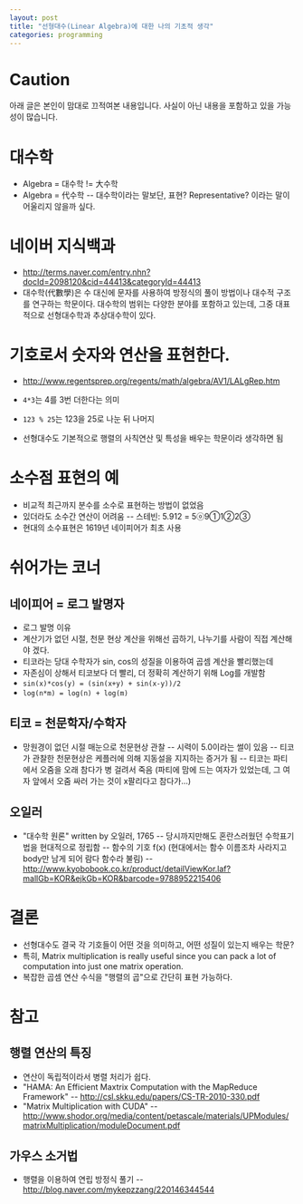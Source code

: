 ```yaml
---
layout: post
title: "선형대수(Linear Algebra)에 대한 나의 기초적 생각"
categories: programming
---
```


Caution
=======
아래 글은 본인이 맘대로 끄적여본 내용입니다. 사실이 아닌 내용을 포함하고 있을 가능성이 많습니다.

대수학
======
 
- Algebra = 대수학 != 大수학
- Algebra = 代수학
-- 대수학이라는 말보단, 표현? Representative? 이라는 말이 어울리지 않을까 싶다.
 
네이버 지식백과
===============
 
- http://terms.naver.com/entry.nhn?docId=2098120&cid=44413&categoryId=44413
- 대수학(代數學)은 수 대신에 문자를 사용하여 방정식의 풀이 방법이나 대수적 구조를 연구하는 학문이다. 대수학의 범위는 다양한 분야를 포함하고 있는데, 그중 대표적으로 선형대수학과 추상대수학이 있다.
 
기호로서 숫자와 연산을 표현한다.
================================
 
- http://www.regentsprep.org/regents/math/algebra/AV1/LALgRep.htm
- `4*3`는 4를 3번 더한다는 의미
- `123 % 25`는 123을 25로 나눈 뒤 나머지
 
- 선형대수도 기본적으로 행렬의 사칙연산 및 특성을 배우는 학문이라 생각하면 됨
 
소수점 표현의 예
================
 
- 비교적 최근까지 분수를 소수로 표현하는 방법이 없었음
- 있더라도 소수간 연산이 어려움
-- 스테빈: 5.912 = 5ⓞ9①1②2③
- 현대의 소수표현은 1619년 네이피어가 최초 사용
 
쉬어가는 코너
============
 
네이피어 = 로그 발명자
----------------------
- 로그 발명 이유
- 계산기가 없던 시절, 천문 현상 계산을 위해선 곱하기, 나누기를 사람이 직접 계산해야 겠다.
- 티코라는 당대 수학자가 sin, cos의 성질을 이용하여 곱셈 계산을 빨리했는데
- 자존심이 상해서 티코보다 더 빨리, 더 정확히 계산하기 위해 Log를 개발함
- `sin(x)*cos(y) = (sin(x+y) + sin(x-y))/2`
- `log(n*m) = log(n) + log(m)`
 
티코 = 천문학자/수학자
----------------------
 
- 망원경이 없던 시절 매눈으로 천문현상 관찰
-- 시력이 5.0이라는 썰이 있음
-- 티코가 관찰한 천문현상은 케플러에 의해 지동설을 지지하는 증거가 됨
-- 티코는 파티에서 오줌을 오래 참다가 병 걸려서 죽음 (파티에 맘에 드는 여자가 있었는데, 그 여자 앞에서 오줌 싸러 가는 것이 x팔리다고 참다가...)
 
오일러
-----
 
- "대수학 원론" written by 오일러, 1765
-- 당시까지만해도 혼란스러웠던 수학표기법을 현대적으로 정립함
-- 함수의 기호 f(x) (현대에서는 함수 이름조차 사라지고 body만 남게 되어 람다 함수라 불림)
-- http://www.kyobobook.co.kr/product/detailViewKor.laf?mallGb=KOR&ejkGb=KOR&barcode=9788952215406
 
결론
===
 
- 선형대수도 결국 각 기호들이 어떤 것을 의미하고, 어떤 성질이 있는지 배우는 학문?
- 특히, Matrix multiplication is really useful since you can pack a lot of computation into just one matrix operation.
- 복잡한 곱셈 연산 수식을 "행렬의 곱"으로 간단히 표현 가능하다.
 
참고
===
 
행렬 연산의 특징
---------------
 
- 연산이 독립적이라서 병렬 처리가 쉽다.
- "HAMA: An Efficient Maxtrix Computation with the MapReduce Framework"
-- http://csl.skku.edu/papers/CS-TR-2010-330.pdf
- "Matrix Multiplication with CUDA"
-- http://www.shodor.org/media/content/petascale/materials/UPModules/matrixMultiplication/moduleDocument.pdf
 
가우스 소거법
-------------
 
- 행렬을 이용하여 연립 방정식 풀기
-- http://blog.naver.com/mykepzzang/220146344544



